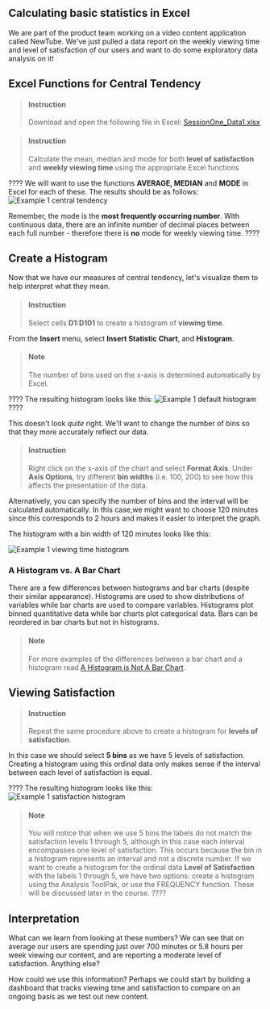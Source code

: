 

## Calculating basic statistics in Excel

We are part of the product team working on a video content application called NewTube. We've just pulled a data report on the weekly viewing time and level of satisfaction of our users and want to do some exploratory data analysis on it! 

## Excel Functions for Central Tendency

> #### Instruction
> Download and open the following file in Excel: [SessionOne_Data1.xlsx](https://docs.google.com/spreadsheets/d/1sxA7v0eXj4LIDvETwMM5B6Fe2gA7kaPO/edit?usp=sharing&ouid=116968564508673668909&rtpof=true&sd=true)

<div></div>

> #### Instruction 
>  Calculate the mean, median and mode for both **level of satisfaction** and **weekly viewing time** using the appropriate Excel functions

????
We will want to use the functions **AVERAGE, MEDIAN** and **MODE** in Excel for each of these.  The results should be as follows: ![Example 1 central tendency](https://i.imgur.com/OMuY4gW.png)

Remember, the mode is the **most frequently occurring number**. With continuous data, there are an infinite number of decimal places between each full number - therefore there is **no** mode for weekly viewing time.
????

## Create a Histogram 

Now that we have our measures of central tendency, let's visualize them to help interpret what they mean. 

> #### Instruction
> Select cells **D1:D101** to create a histogram of **viewing time**. 

 From the **Insert** menu, select **Insert Statistic Chart**, and **Histogram**. 
 
 > #### Note
 > The number of bins used on the x-axis is determined automatically by Excel. 

????
The resulting histogram looks like this: ![Example 1 default histogram](https://i.imgur.com/TSfDRQx.png)
????


This doesn't look _quite_ right. We'll want to change the number of bins so that they more accurately reflect our data. 

> #### Instruction
> Right click on the x-axis of the chart and select **Format Axis**. Under **Axis Options**, try different **bin widths** (i.e. 100, 200) to see how this affects the presentation of the data. 

Alternatively, you can specify the number of bins and the interval will be calculated automatically. In this case,we might want to choose 120 minutes since this corresponds to 2 hours and makes it easier to interpret the graph. 

The histogram with a bin width of 120 minutes looks like this: 

![Example 1 viewing time histogram](https://i.imgur.com/Ots109e.png)

### A Histogram vs. A Bar Chart

There are a few differences between histograms and bar charts (despite their similar appearance). Histograms are used to show distributions of variables while bar charts are used to compare variables. Histograms plot binned quantitative data while bar charts plot categorical data. Bars can be reordered in bar charts but not in histograms.

> #### Note
> For more examples of the differences between a bar chart and a histogram read [A Histogram is Not A Bar Chart](https://www.forbes.com/sites/naomirobbins/2012/01/04/a-histogram-is-not-a-bar-chart/#31fb11706d77).

## Viewing Satisfaction 

> #### Instruction 
> Repeat the same procedure above to create a histogram for **levels of satisfaction**. 

In this case we should select **5 bins** as we have 5 levels of satisfaction. Creating a histogram using this ordinal data only makes sense if the interval between each level of satisfaction is equal. 

????
The resulting histogram looks like this: ![Example 1 satisfaction histogram](https://i.imgur.com/iWqdEF2.png)

> #### Note
> You will notice that when we use 5 bins the labels do not match the satisfaction levels 1 through 5, although in this case each interval encompasses one level of satisfaction. This occurs because the bin in a histogram represents an interval and not a discrete number. If we want to create a histogram for the ordinal data **Level of Satisfaction** with the labels 1 through 5, we have two options: create a histogram using the Analysis ToolPak, or use the FREQUENCY function. These will be discussed later in the course. 
????


## Interpretation

What can we learn from looking at these numbers? We can see that on average our users are spending just over 700 minutes or 5.8 hours per week viewing our content, and are reporting a moderate level of satisfaction. Anything else?

How could we use this information? Perhaps we could start by building a dashboard that tracks viewing time and satisfaction to compare on an ongoing basis as we test out new content. 
